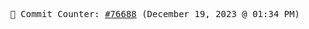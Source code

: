 <p align="center">
    <samp>
        📮 Commit Counter: <a href="https://github.com/Javascript-void0/Javascript-void0/commits/main">#76688</a> (December 19, 2023 @ 01:34 PM)
    </samp>
</p>